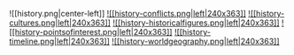 ![[history.png|center-left]]
<a href="World/History/Conflicts/Conflicts.md">![[history-conflicts.png|left|240x363]]</a>
<a href="World/History/Cultures/Cultures.md">![[history-cultures.png|left|240x363]]</a>
<a href="World/History/Historical Figures/Historical Figures.md">![[history-historicalfigures.png|left|240x363]]</a>
<a href="World/History/Points of Interest/Points of Interest.md">![[history-pointsofinterest.png|left|240x363]]</a>
<a href="World/History/Timeline/Timeline.md">![[history-timeline.png|left|240x363]]</a>
<a href="World/History/World Geography/World Geography.md">![[history-worldgeography.png|left|240x363]]</a>